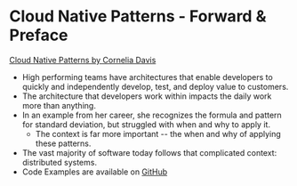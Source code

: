 # Cloud Native Patterns - Forward & Preface

[Cloud Native Patterns by Cornelia Davis](https://www.goodreads.com/book/show/36410104-cloud-native-patterns)

- High performing teams have architectures that enable developers to
  quickly and independently develop, test, and deploy value to
  customers.
- The architecture that developers work within impacts the daily work
  more than anything.
- In an example from her career, she recognizes the formula and pattern
  for standard deviation, but struggled with when and why to apply it.
  - The context is far more important -- the when and why of applying
    these patterns.
- The vast majority of software today follows that complicated context:
  distributed systems.
- Code Examples are available on
  [GitHub](https://github.com/cdavisafc/cloudnative-abundantsunshine)

